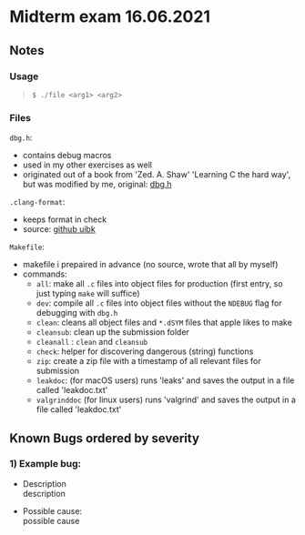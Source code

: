 
# Midterm exam 16.06.2021

## Notes

### Usage

> `$ ./file <arg1> <arg2>`

### Files

`dbg.h`:
  - contains debug macros
  - used in my other exercises as well
  - originated out of a book from 'Zed. A. Shaw' 'Learning C the hard way', but was modified by me, original: [dbg.h](https://github.com/zedshaw/learn-c-the-hard-way-lectures/blob/master/dbg.h)

`.clang-format`:
  - keeps format in check
  - source: [github uibk](https://github.com/uibk-dps-teaching/ps_os_2021/blob/master/.clang-format )

`Makefile`:
  - makefile i prepaired in advance (no source, wrote that all by myself) 
  - commands:
    - `all`: make all `.c` files into object files for production (first entry, so just typing `make` will suffice)
    - `dev`: compile all `.c` files into object files without the `NDEBUG` flag for debugging with `dbg.h`
    - `clean`: cleans all object files and `*.dSYM` files that apple likes to make
    - `cleansub`: clean up the submission folder
    - `cleanall` : `clean` and `cleansub` 
    - `check`: helper for discovering dangerous (string) functions
    - `zip`: create a zip file with a timestamp of all relevant files for submission
    - `leakdoc`: (for macOS users) runs 'leaks' and saves the output in a file called 'leakdoc.txt'
    - `valgrinddoc` (for linux users) runs 'valgrind' and saves the output in a file called 'leakdoc.txt'

## Known Bugs ordered by severity

### 1) Example bug:

- Description  
description

- Possible cause:  
possible cause

